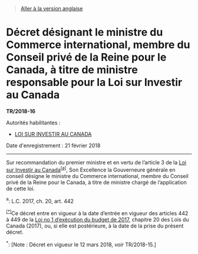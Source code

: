 > [Aller à la version anglaise](/en/Regulations/Statutory%20Instruments/2018/16.md)

# Décret désignant le ministre du Commerce international, membre du Conseil privé de la Reine pour le Canada, à titre de ministre responsable pour la Loi sur Investir au Canada

**TR/2018-16**

Autorités habilitantes : 
- [LOI SUR INVESTIR AU CANADA](/fr/Lois/Lois%20du%20Canada/2017/ch.%2020,%20art.%20442.md)

Date d'enregistrement : 21 février 2018

----------

Sur recommandation du premier ministre et en vertu de l’article 3 de la [Loi sur Investir au Canada](/fr/Lois/Lois%20du%20Canada/2017/ch.%2020,%20art.%20442.md)<sup><a href='#nbp_81000-3-1436-F_hq_19375'>[a]</a></sup>, Son Excellence la Gouverneure générale en conseil désigne le ministre du Commerce international, membre du Conseil privé de la Reine pour le Canada, à titre de ministre chargé de l’application de cette loi.

<a name='nbp_81000-3-1436-F_hq_19375'><sup>a</sup></a>: L.C. 2017, ch. 20, art. 442<br />

<sup><a href='#fn_IndCC88_hq_21433'>[*]</a></sup>Ce décret entre en vigueur à la date d’entrée en vigueur des articles 442 à 449 de la [Loi no 1 d’exécution du budget de 2017](/fr/Lois/Lois%20du%20Canada/2017/ch.%2020.md), chapitre 20 des Lois du Canada (2017), ou, si elle est postérieure, à la date de la prise du présent décret.

<a name='fn_IndCC88_hq_21433'><sup>*</sup></a>: [Note : Décret en vigueur le 12 mars 2018, *voir* TR/2018-15.]<br />


